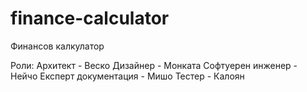 # finance-calculator
Финансов калкулатор


Роли:
Архитект - Веско
Дизайнер -  Монката
Софтуерен инженер - Нейчо
Експерт документация - Мишо
Тестер - Калоян
